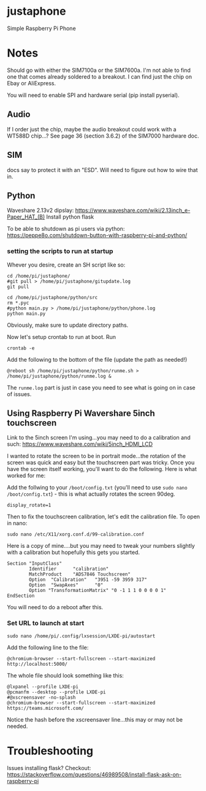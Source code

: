 # justaphone
Simple Raspberry Pi Phone

# Notes
Should go with either the SIM7100a or the SIM7600a.  I'm not able to find one that comes already
soldered to a breakout.  I can find just the chip on Ebay or AliExpress.

You will need to enable SPI and hardware serial (pip install pyserial).

## Audio
If I order just the chip, maybe the audio breakout could work with a WT588D chip...?
See page 36 (section 3.6.2) of the SIM7000 hardware doc.

## SIM
docs say to protect it with an "ESD". Will need to figure out how to wire that in.

## Python
Waveshare 2.13v2 dipslay: https://www.waveshare.com/wiki/2.13inch_e-Paper_HAT_(B)
Install python flask

To be able to shutdown as pi users via python: https://peppe8o.com/shutdown-button-with-raspberry-pi-and-python/

### setting the scripts to run at startup
Whever you desire, create an SH script like so:
```
cd /home/pi/justaphone/
#git pull > /home/pi/justaphone/gitupdate.log
git pull

cd /home/pi/justaphone/python/src
rm *.pyc
#python main.py > /home/pi/justaphone/python/phone.log
python main.py
```

Obviously, make sure to update directory paths.

Now let's setup crontab to run at boot.  Run
```
crontab -e
```

Add the following to the bottom of the file (update the path as needed!)
```
@reboot sh /home/pi/justaphone/python/runme.sh > /home/pi/justaphone/python/runme.log &
```

The `runme.log` part is just in case you need to see what is going on in case of issues.

## Using Raspberry Pi Wavershare 5inch touchscreen
Link to the 5inch screen I'm using...you may need to do a calibration and such: https://www.waveshare.com/wiki/5inch_HDMI_LCD

I wanted to rotate the screen to be in portrait mode...the rotation of the screen was quick and easy but the touchscreen 
part was tricky.  Once you have the screen itself working, you'll want to do the following. Here is what worked for me:

Add the follwing to your `/boot/config.txt` (you'll need to use `sudo nano /boot/config.txt`) - this is what actually
rotates the screen 90deg.
```
display_rotate=1
```

Then to fix the touchscreen calibration, let's edit the calibration file.  To open in nano:
```
sudo nano /etc/X11/xorg.conf.d/99-calibration.conf
```

Here is a copy of mine....but you may need to tweak your numbers slightly with a calibration but hopefully this gets
you started.
```
Section "InputClass"
        Identifier      "calibration"
        MatchProduct    "ADS7846 Touchscreen"
        Option  "Calibration"   "3951 -59 3959 317"
        Option  "SwapAxes"      "0"
        Option "TransformationMatrix" "0 -1 1 1 0 0 0 0 1"
EndSection
```

You will need to do a reboot after this.

### Set URL to launch at start
```
sudo nano /home/pi/.config/lxsession/LXDE-pi/autostart
```

Add the following line to the file:
```
@chromium-browser --start-fullscreen --start-maximized http://localhost:5000/
```

The whole file should look something like this:
```
@lxpanel --profile LXDE-pi
@pcmanfm --desktop --profile LXDE-pi
#@xscreensaver -no-splash
@chromium-browser --start-fullscreen --start-maximized https://teams.microsoft.com/
```

Notice the hash before the xscreensaver line...this may or may not be needed.

# Troubleshooting
Issues installing flask?  Checkout: https://stackoverflow.com/questions/46989508/install-flask-ask-on-raspberry-pi